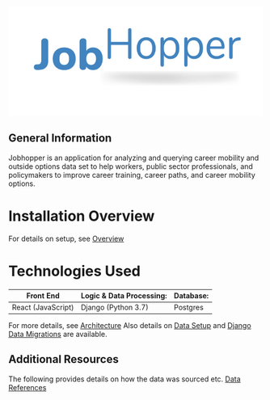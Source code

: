 ![Job Hopper Logo](./frontend/src/ui/assets/jobHopperLogo.png)

## General Information

Jobhopper is an application for analyzing and querying career mobility and outside options data set to help workers, public sector professionals, and policymakers to improve career training, career paths, and career mobility options.

# Installation Overview

For details on setup, see [Overview](./References/Overview.md)

# Technologies Used

| Front End          | Logic & Data Processing: | Database: |
| ------------------ | ------------------------ | --------- |
| React (JavaScript) | Django (Python 3.7)      | Postgres  |

For more details, see [Architecture](./References/Architecture.md)
Also details on [Data Setup](./References/DataREADME.md) and [Django Data Migrations](./References/DjangoData.md) are available.

## Additional Resources

The following provides details on how the data was sourced etc.
[Data References](./References/References.md)
